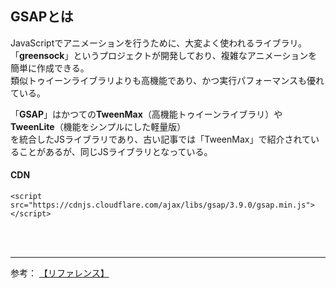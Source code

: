 ## GSAPとは
JavaScriptでアニメーションを行うために、大変よく使われるライブラリ。  
「**greensock**」というプロジェクトが開発しており、複雑なアニメーションを簡単に作成できる。  
類似トゥイーンライブラリよりも高機能であり、かつ実行パフォーマンスも優れている。  

「**GSAP**」はかつての**TweenMax**（高機能トゥイーンライブラリ）や**TweenLite**（機能をシンプルにした軽量版）  
を統合したJSライブラリであり、古い記事では「TweenMax」で紹介されていることがあるが、同じJSライブラリとなっている。  

  #### CDN
  `<script src="https://cdnjs.cloudflare.com/ajax/libs/gsap/3.9.0/gsap.min.js"></script>`

<br><br>

---

参考：
[【リファレンス】](https://ics.media/entry/7162/)










